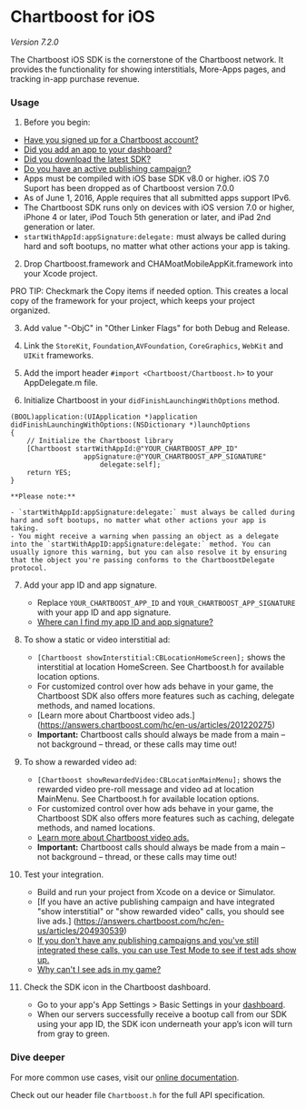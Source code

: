 # Chartboost for iOS

*Version 7.2.0*

The Chartboost iOS SDK is the cornerstone of the Chartboost network. It
provides the functionality for showing interstitials, More-Apps pages, and
tracking in-app purchase revenue.


### Usage
1. Before you begin:
 - [Have you signed up for a Chartboost account?](https://www.chartboost.com/signup/)
 - [Did you add an app to your dashboard?](https://answers.chartboost.com/hc/en-us/articles/200797729)
 - [Did you download the latest SDK?](https://answers.chartboost.com/hc/en-us/articles/201220095#top)
 - [Do you have an active publishing campaign?](https://answers.chartboost.com/hc/en-us/sections/201082359)
 - Apps must be compiled with iOS base SDK v8.0 or higher. iOS 7.0 Suport has been dropped as of Chartboost version 7.0.0
 - As of June 1, 2016, Apple requires that all submitted apps support IPv6.
 - The Chartboost SDK runs only on devices with iOS version 7.0 or higher, iPhone 4 or later, iPod Touch 5th generation or later, and iPad 2nd generation or later.
 - `startWithAppId:appSignature:delegate:` must always be called during hard and soft bootups, no matter what other actions your app is taking.

2. Drop Chartboost.framework and CHAMoatMobileAppKit.framework into your Xcode project. 

PRO TIP: Checkmark the Copy items if needed option. This creates a local copy of the framework for your project, which keeps your project organized.

3. Add value "-ObjC" in "Other Linker Flags" for both Debug and Release.

4. Link the `StoreKit`, `Foundation`,`AVFoundation`, `CoreGraphics`, `WebKit` and `UIKit` frameworks.

5. Add the import header `#import <Chartboost/Chartboost.h>` to your AppDelegate.m file.

6. Initialize Chartboost in your `didFinishLaunchingWithOptions` method.
```
(BOOL)application:(UIApplication *)application didFinishLaunchingWithOptions:(NSDictionary *)launchOptions
{
    // Initialize the Chartboost library
    [Chartboost startWithAppId:@"YOUR_CHARTBOOST_APP_ID"
                  appSignature:@"YOUR_CHARTBOOST_APP_SIGNATURE"
                      delegate:self];
    return YES;
}
```
    **Please note:**

    - `startWithAppId:appSignature:delegate:` must always be called during hard and soft bootups, no matter what other actions your app is taking.
    - You might receive a warning when passing an object as a delegate into the `startWithAppID:appSignature:delegate:` method. You can usually ignore this warning, but you can also resolve it by ensuring that the object you're passing conforms to the ChartboostDelegate protocol.

7. Add your app ID and app signature.
    - Replace `YOUR_CHARTBOOST_APP_ID` and `YOUR_CHARTBOOST_APP_SIGNATURE` with your app ID and app signature.
    - [Where can I find my app ID and app signature?](https://answers.chartboost.com/hc/en-us/articles/201465075)

8. To show a static or video interstitial ad:
    - `[Chartboost showInterstitial:CBLocationHomeScreen];` shows the interstitial at location HomeScreen. See Chartboost.h for available location options.
    - For customized control over how ads behave in your game, the Chartboost SDK also offers more features such as caching, delegate methods, and named locations.
    - [Learn more about Chartboost video ads.] (https://answers.chartboost.com/hc/en-us/articles/201220275)
    - **Important:** Chartboost calls should always be made from a main – not background – thread, or these calls may time out!


9.  To show a rewarded video ad:
    - `[Chartboost showRewardedVideo:CBLocationMainMenu];` shows the rewarded video pre-roll message and video ad at location MainMenu. See Chartboost.h for available location options.
    - For customized control over how ads behave in your game, the Chartboost SDK also offers more features such as caching, delegate methods, and named locations.
    - [Learn more about Chartboost video ads.](https://answers.chartboost.com/hc/en-us/articles/201220275)
    - **Important:** Chartboost calls should always be made from a main – not background – thread, or these calls may time out!

10. Test your integration.
    - Build and run your project from Xcode on a device or Simulator.
    - [If you have an active publishing campaign and have integrated "show interstitial" or "show rewarded video" calls, you should see live ads.] (https://answers.chartboost.com/hc/en-us/articles/204930539)
    - [If you don't have any publishing campaigns and you've still integrated these calls, you can use Test Mode to see if test ads show up.](https://answers.chartboost.com/hc/en-us/articles/200780549)
    - [Why can't I see ads in my game?](https://answers.chartboost.com/hc/en-us/articles/201121969)

11. Check the SDK icon in the Chartboost dashboard.
    - Go to your app's App Settings > Basic Settings in your [dashboard](https://dashboard.chartboost.com/).
    - When our servers successfully receive a bootup call from our SDK using your app ID, the SDK icon underneath your app’s icon will turn from gray to green.


### Dive deeper

For more common use cases, visit our [online documentation](https://help.chartboost.com/documentation/ios).

Check out our header file `Chartboost.h` for the full API specification.


